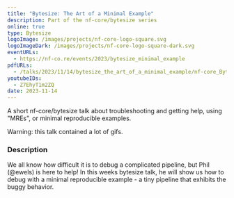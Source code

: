 ```yaml
---
title: "Bytesize: The Art of a Minimal Example"
description: Part of the nf-core/bytesize series
online: true
type: Bytesize
logoImage: /images/projects/nf-core-logo-square.svg
logoImageDark: /images/projects/nf-core-logo-square-dark.svg
eventURLs:
  - https://nf-co.re/events/2023/bytesize_minimal_example
pdfURLs:
  - /talks/2023/11/14/bytesize_the_art_of_a_minimal_example/nf-core_Bytesize_-_MREs.pdf
youtubeIDs:
  - Z7EhyT1m2ZQ
date: 2023-11-14
---
```


A short nf-core/bytesize talk about troubleshooting and getting help, using "MREs", or minimal reproducible examples.

Warning: this talk contained a lot of gifs.

### Description

We all know how difficult it is to debug a complicated pipeline, but Phil (@ewels) is here to help! In this weeks bytesize talk, he will show us how to debug with a minimal reproducible example - a tiny pipeline that exhibits the buggy behavior.
